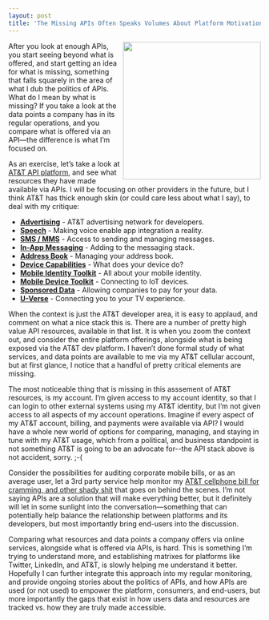 ```yaml
---
layout: post
title: 'The Missing APIs Often Speaks Volumes About Platform Motivations'
---
```

<p><img src="https://s3.amazonaws.com/kinlane-productions/bw-icons/bw-optical-illusion.png" alt="" width="275" align="right" /></p>
<p>After you look at enough APIs, you start seeing beyond what is offered, and start getting an idea for what is missing, something that falls squarely in the area of what I dub the politics of APIs. What do I mean by what is missing? If you take a look at the data points a company has in its regular operations, and you compare what is offered via an API&mdash;the difference is what I&rsquo;m focused on.</p>
<p>As an exercise, let&rsquo;s take a look at <a href="http://developer.att.com/">AT&amp;T API platform</a>, and see what resources they have made available via APIs. I will be focusing on other providers in the future, but I think AT&amp;T has thick enough skin (or could care less about what I say), to deal with my critique:</p>
<ul class="mainlist">
<li><strong><a href="http://developer.att.com/apis/advertising/docs">Advertising</a></strong> - AT&amp;T advertising network for developers.</li>
<li><strong><a href="http://developer.att.com/apis/speech/docs">Speech</a></strong> - Making voice enable app integration a reality.</li>
<li><strong><a href="http://developer.att.com/apis/sms/docs">SMS / MMS</a></strong> - Access to sending and managing messages.</li>
<li><strong><a href="http://developer.att.com/apis/in-app-messaging/docs">In-App Messaging</a></strong> - Adding to the messaging stack.</li>
<li><strong><a href="http://developer.att.com/apis/address-book/docs">Address Book</a></strong> - Managing your address book.</li>
<li><strong><a href="http://developer.att.com/apis/device-capabilities/docs">Device Capabilities</a></strong> - What does your device do?</li>
<li><strong><a href="http://developer.att.com/apis/mobile-identity-toolkit">Mobile Identity Toolkit</a></strong> - All about your mobile identity.</li>
<li><strong><a href="https://m2x.att.com/">Mobile Device Toolkit</a></strong> - Connecting to IoT devices.</li>
<li><strong><a href="http://developer.att.com/apis/sponsored-data">Sponsored Data</a></strong> - Allowing companies to pay for your data.</li>
<li><strong><a href="http://developer.att.com/developer/legalAgreementPage.jsp?passedItemId=10100309">U-Verse</a></strong> - Connecting you to your TV experience.</li>
</ul>
<p>When the context is just the AT&amp;T developer area, it is easy to applaud, and comment on what a nice stack this is. There are a number of pretty high value API resources, available in that list. It is when you zoom the context out, and consider the entire platform offerings, alongside what is being exposed via the AT&amp;T dev platform. I haven&rsquo;t done formal study of what services, and data points are available to me via my AT&amp;T cellular account, but at first glance, I notice that a handful of pretty critical elements are missing.</p>
<p>The most noticeable thing that is missing in this asssement of AT&amp;T resources, is my account. I&rsquo;m given access to my account identity, so that I can login to other external systems using my AT&amp;T identity, but I&rsquo;m not given access to all aspects of my account operations. Imagine if every aspect of my AT&amp;T account, billing, and payments were available via API? I would have a whole new world of options for comparing, managing, and staying in tune with my AT&amp;T usage, which from a political, and business standpoint is not something AT&amp;T is going to be an advocate for--the API stack above is not accident, sorry. ;-(</p>
<p>Consider the possibilities for auditing corporate mobile bills, or as an average user, let a 3rd party service help monitor my <a title="AT&amp;T Wireless Cramming From FCC" href="http://www.fcc.gov/document/att-pay-105-million-resolve-wireless-cramming-investigation-0">AT&amp;T cellphone bill for cramming, and other shady shit</a> that goes on behind the scenes. I&rsquo;m not saying APIs are a solution that will make everything better, but it definitely will let in some sunlight into the conversation&mdash;something that can potentially help balance the relationship between platforms and its developers, but most importantly bring end-users into the discussion.</p>
<p>Comparing what resources and data points a company offers via online services, alongside what is offered via APIs, is hard. This is something I&rsquo;m trying to understand more, and establishing matrixes for platforms like Twitter, LinkedIn, and AT&amp;T, is slowly helping me understand it better. Hopefully I can further integrate this approach into my regular monitoring, and provide ongoing stories about the politics of APIs, and how APIs are used (or not used) to empower the platform, consumers, and end-users, but more importantly the gaps that exist in how users data and resources are tracked vs. how they are truly made accessible.</p>